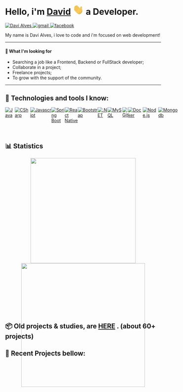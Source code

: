 #  Hello, i'm [David][weben] <img src="https://raw.githubusercontent.com/ABSphreak/ABSphreak/master/gifs/Hi.gif" width="35px"> a Developer.

<p align="left">
    <a href="https://br.linkedin.com/in/d1av">
        <img 
            alt="Davi Alves" 
            src="https://img.shields.io/badge/-Davi%20Alves-%230077b5?style=flat-square&logo=linkedin" />
    </a>
    <a href="mailto:davi4alves@gmail.com">
        <img 
            alt="gmail" 
            src="https://img.shields.io/badge/Gmail-%23c14438?style=flat-square&logo=gmail&logoColor=white" />
    </a>
    <a href="https://www.facebook.com/davi.alves.oli">
        <img 
            alt="facebook" 
            src="https://img.shields.io/badge/-Davi%20Alves-%234267b2?style=flat-square&logo=facebook&logoColor=white" />
    </a>
</p>

My name is Davi Alves, i love to code and i'm focused on web development!

---
#### 🚧 What I'm looking for

- Searching a job like a Frontend, Backend or FullStack developer;
- Collaborate in a project;
- Freelance projects;
- To grow with the support of the community.
---

## :wrench: Technologies and tools I know:

<p style="display:flex; flex-direction:row;">

 <a href="https://www.java.com/pt-BR/">
 <img alt="Java" width="66px" src="https://raw.githubusercontent.com/d1av/d1av/main/images/java.png" />
</a>

<a href="https://dotnet.microsoft.com/en-us/">        
<img alt="CSharp" width="50px" src="https://raw.githubusercontent.com/d1av/d1av/main/images/c.png" />
</a>    
      
<a href="https://developer.mozilla.org/pt-BR/docs/Web/JavaScript">        
<img alt="Javascript" width="50px" src="https://raw.githubusercontent.com/d1av/d1av/main/images/javascript.png" />
</a>  
    
<a href="https://spring.io/">    
<img alt="Spring Boot" width="95px" src="https://raw.githubusercontent.com/d1av/d1av/main/images/sprboot.png" />
</a>    
    
<a href="https://angular.io/">    
<img alt="React Native" width="50px" src="https://raw.githubusercontent.com/d1av/d1av/main/images/angular.png" />
</a>

<a href="https://getbootstrap.com/">     
 <img alt="Bootstrap" width="50px" src="https://raw.githubusercontent.com/d1av/d1av/main/images/bootstrap.png" />
</a>

<a href="https://dotnet.microsoft.com/en-us/">     
 <img alt=".NET" width="50px" src="https://raw.githubusercontent.com/d1av/d1av/main/images/dotnet.png" />
</a>

<a href="https://www.mysql.com/">       
<img alt="MySQL" width="50px" src="https://raw.githubusercontent.com/d1av/d1av/main/images/mySQL2.png" />
</a>
    
<a href="https://git-scm.com/">    
<img alt="Git" width="50px" src="https://raw.githubusercontent.com/d1av/d1av/main/images/git.png" />
</a>

<a href="https://www.docker.com/">    
<img alt="Docker" width="90px" src="https://raw.githubusercontent.com/d1av/d1av/main/images/docker.png" />
</a>   
    
<a href="https://expressjs.com/">          
<img alt="Node.js" width="50px" src="https://raw.githubusercontent.com/d1av/d1av/main/images/nodejs.png" />
</a>

<a href="https://www.mongodb.com/">    
<img alt="Mongodb" width="50px" src="https://raw.githubusercontent.com/d1av/d1av/main/images/mongodb.png" />
</a>

</p>

<br />

## 📊 Statistics

  <div align="center" style="height:500px;margin:0" >
    
<img align="center" width="340px" height="340px" src="https://github-readme-stats.vercel.app/api/top-langs/?username=d1av&layout=compact&hide_border=true&langs_count=8&theme=radical" />
<img align="center" width="400px" height="400px" src="https://github-readme-streak-stats.herokuapp.com?user=d1av&theme=radical&hide_border=true&date_format=j%20M%5B%20Y%5D" />
  </div>

## :package: Old projects & studies, are [HERE][archive] . (about 60+ projects)

## 📱 Recent Projects bellow:

</div>

[archive]: https://github.com/Davi-Archive
[weben]: https://portfolio-davi.vercel.app/
